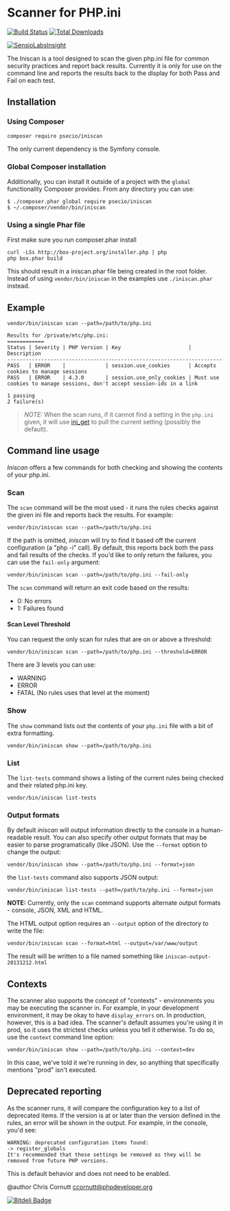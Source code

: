 Scanner for PHP.ini
===========================

[![Build Status](https://secure.travis-ci.org/psecio/iniscan.png?branch=master)](http://travis-ci.org/psecio/iniscan)
[![Total Downloads](https://img.shields.io/packagist/dt/psecio/iniscan.svg?style=flat-square)](https://packagist.org/packages/psecio/iniscan)

[![SensioLabsInsight](https://insight.sensiolabs.com/projects/262321f3-1522-4e82-abd6-7968e108ee87/small.png)](https://insight.sensiolabs.com/projects/262321f3-1522-4e82-abd6-7968e108ee87)

The Iniscan is a tool designed to scan the given php.ini file for common security practices
and report back results. Currently it is only for use on the command line and reports the
results back to the display for both Pass and Fail on each test.

Installation
------------

### Using Composer

```shell
composer require psecio/iniscan
```


The only current dependency is the Symfony console.

### Global Composer installation
Additionally, you can install it outside of a project with the `global` functionality Composer provides. From
any directory you can use:

```
$ ./composer.phar global require psecio/iniscan
$ ~/.composer/vendor/bin/iniscan
```

### Using a single Phar file

First make sure you run composer.phar install
```
curl -LSs http://box-project.org/installer.php | php
php box.phar build
```
This should result in a iniscan.phar file being created in the root folder.
Instead of using `vendor/bin/iniscan` in the examples use `./iniscan.phar` instead.

Example
-------
```
vendor/bin/iniscan scan --path=/path/to/php.ini
```
```
Results for /private/etc/php.ini:
============
Status | Severity | PHP Version | Key                      | Description
----------------------------------------------------------------------
PASS   | ERROR    |             | session.use_cookies      | Accepts cookies to manage sessions
PASS   | ERROR    | 4.3.0       | session.use_only_cookies | Must use cookies to manage sessions, don't accept session-ids in a link

1 passing
2 failure(s)
```

> *NOTE:* When the scan runs, if it cannot find a setting in the `php.ini` given, it will use [ini_get](http://php.net/ini_get) to pull the current setting (possibly the default).

Command line usage
------------------

*Iniscan* offers a few commands for both checking and showing the contents of your php.ini.

### Scan

The `scan` command will be the most used - it runs the rules checks against the given ini file and reports back the results. For example:

```
vendor/bin/iniscan scan --path=/path/to/php.ini
```

If the path is omitted, *iniscan* will try to find it based off the current configuration (a "php -i" call). By default, this reports back both the pass and fail results of the checks. If you'd like to only return the failures, you can use the `fail-only` argument:

```
vendor/bin/iniscan scan --path=/path/to/php.ini --fail-only
```

The `scan` command will return an exit code based on the results:

- 0: No errors
- 1: Failures found


#### Scan Level Threshold
You can request the only scan for rules that are on or above a threshold:

```
vendor/bin/iniscan scan --path=/path/to/php.ini --threshold=ERROR
```

There are 3 levels you can use:
* WARNING
* ERROR
* FATAL (No rules uses that level at the moment)


### Show

The `show` command lists out the contents of your `php.ini` file with a bit of extra formatting.

```
vendor/bin/iniscan show --path=/path/to/php.ini
```

### List

The `list-tests` command shows a listing of the current rules being checked and their related php.ini key.

```
vendor/bin/iniscan list-tests
```

### Output formats

By default *iniscan* will output information directly to the console in a human-readable result. You can also specify other output formats that may be easier to parse programatically (like JSON). Use the `--format` option to change the output:

```
vendor/bin/iniscan show --path=/path/to/php.ini --format=json
```

the `list-tests` command also supports JSON output:

```
vendor/bin/iniscan list-tests --path=/path/to/php.ini --format=json
```

**NOTE:** Currently, only the `scan` command supports alternate output formats - console, JSON, XML and HTML.

The HTML output option requires an `--output` option of the directory to write the file:

```
vendor/bin/iniscan scan --format=html --output=/var/www/output
```

The result will be written to a file named something like `iniscan-output-20131212.html`


Contexts
--------

The scanner also supports the concept of "contexts" - environments you may be executing the scanner in. For example, in your development environment, it may be okay to have `display_errors` on. In production, however, this is a bad idea. The scanner's default assumes you're using it in prod, so it uses the strictest checks unless you tell it otherwise. To do so, use the `context` command line option:

```
vendor/bin/iniscan show --path=/path/to/php.ini --context=dev
```

In this case, we've told it we're running in dev, so anything that specifically mentions "prod" isn't executed.


Deprecated reporting
--------------------

As the scanner runs, it will compare the configuration key to a list of deprecated items. If the version is at or later than the version defined in the rules, an error will be shown in the output. For example, in the console, you'd see:

```
WARNING: deprecated configuration items found:
-> register_globals
It's recommended that these settings be removed as they will be removed from future PHP versions.
```

This is default behavior and does not need to be enabled.



@author Chris Cornutt <ccornutt@phpdeveloper.org>


[![Bitdeli Badge](https://d2weczhvl823v0.cloudfront.net/psecio/iniscan/trend.png)](https://bitdeli.com/free "Bitdeli Badge")

